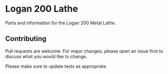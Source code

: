 # Logan 200 Lathe

Parts and information for the Logan 200 Metal Lathe.

## Contributing
Pull requests are welcome. For major changes, please open an issue first to discuss what you would like to change.

Please make sure to update tests as appropriate.